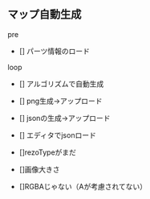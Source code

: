 マップ自動生成
----------------------
pre
- [] パーツ情報のロード

loop
- [] アルゴリズムで自動生成
- [] png生成->アップロード
- [] jsonの生成->アップロード

- [] エディタでjsonロード


- []rezoTypeがまだ
- []画像大きさ
- []RGBAじゃない（Aが考慮されてない）
